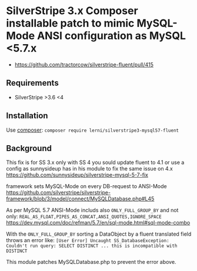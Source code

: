 # SilverStripe 3.x Composer installable patch to mimic MySQL-Mode ANSI configuration as MySQL <5.7.x

- https://github.com/tractorcow/silverstripe-fluent/pull/415

## Requirements
* SilverStripe >3.6 <4

## Installation
Use [composer](https://getcomposer.org/):
`composer require lerni/silverstripe3-mysql57-fluent`

## Background
This fix is for SS 3.x only with SS 4 you sould update fluent to 4.1 or use a config as sunnysideup has in his module to fix the same issue on 4.x https://github.com/sunnysideup/silverstripe-mysql-5-7-fix

framework sets MySQL-Mode on every DB-request to ANSI-Mode
https://github.com/silverstripe/silverstripe-framework/blob/3/model/connect/MySQLDatabase.php#L45

As per MySQL 5.7 ANSI-Mode includs also `ONLY_FULL_GROUP_BY` and not only:
`REAL_AS_FLOAT,PIPES_AS_CONCAT,ANSI_QUOTES,IGNORE_SPACE`
https://dev.mysql.com/doc/refman/5.7/en/sql-mode.html#sql-mode-combo

With the `ONLY_FULL_GROUP_BY` sorting a DataObject by a fluent translated field throws an error like:
`[User Error] Uncaught SS_DatabaseException: Couldn't run query: SELECT DISTINCT ... this is incompatible with DISTINCT`

This module patches MySQLDatabase.php to prevent the error above.